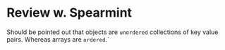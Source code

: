 # Review w. Spearmint

Should be pointed out that objects are `unordered` collections of key value pairs. Whereas arrays are `ordered`.`